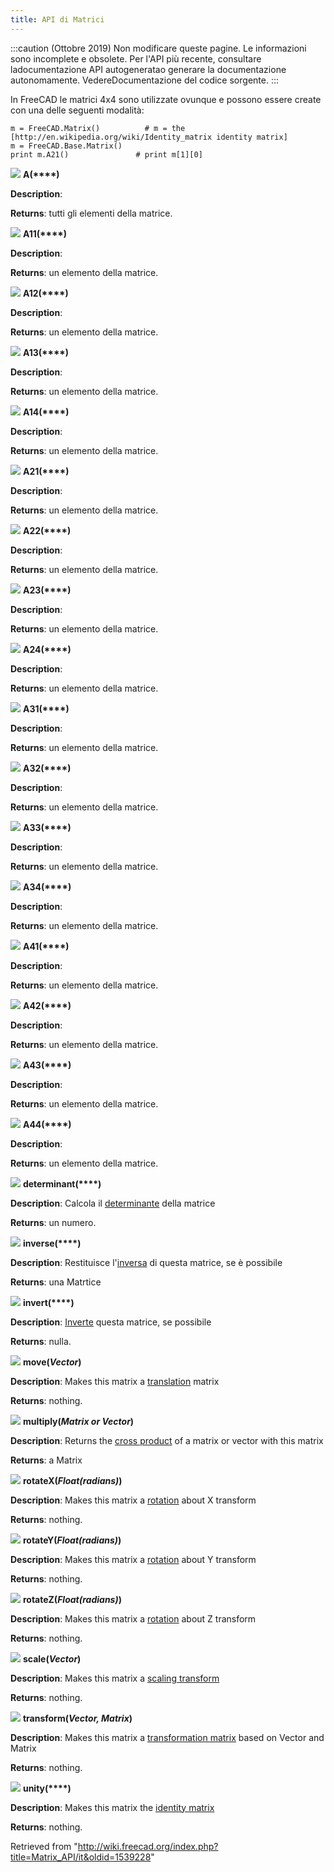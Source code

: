 ```yaml
---
title: API di Matrici
---
```

:::caution
(Ottobre 2019) Non modificare queste pagine. Le informazioni sono incomplete e obsolete. Per l'API più recente, consultare ladocumentazione API autogeneratao generare la documentazione autonomamente. VedereDocumentazione del codice sorgente.
:::

In FreeCAD le matrici 4x4 sono utilizzate ovunque e possono essere create con una delle seguenti modalità:

```
m = FreeCAD.Matrix()          # m = the [http://en.wikipedia.org/wiki/Identity_matrix identity matrix]
m = FreeCAD.Base.Matrix()
print m.A21()               # print m[1][0]

```

![](/images/Method.png) **A(****)**

**Description**:

**Returns**: tutti gli elementi della matrice.

![](/images/Method.png) **A11(****)**

**Description**:

**Returns**: un elemento della matrice.

![](/images/Method.png) **A12(****)**

**Description**:

**Returns**: un elemento della matrice.

![](/images/Method.png) **A13(****)**

**Description**:

**Returns**: un elemento della matrice.

![](/images/Method.png) **A14(****)**

**Description**:

**Returns**: un elemento della matrice.

![](/images/Method.png) **A21(****)**

**Description**:

**Returns**: un elemento della matrice.

![](/images/Method.png) **A22(****)**

**Description**:

**Returns**: un elemento della matrice.

![](/images/Method.png) **A23(****)**

**Description**:

**Returns**: un elemento della matrice.

![](/images/Method.png) **A24(****)**

**Description**:

**Returns**: un elemento della matrice.

![](/images/Method.png) **A31(****)**

**Description**:

**Returns**: un elemento della matrice.

![](/images/Method.png) **A32(****)**

**Description**:

**Returns**: un elemento della matrice.

![](/images/Method.png) **A33(****)**

**Description**:

**Returns**: un elemento della matrice.

![](/images/Method.png) **A34(****)**

**Description**:

**Returns**: un elemento della matrice.

![](/images/Method.png) **A41(****)**

**Description**:

**Returns**: un elemento della matrice.

![](/images/Method.png) **A42(****)**

**Description**:

**Returns**: un elemento della matrice.

![](/images/Method.png) **A43(****)**

**Description**:

**Returns**: un elemento della matrice.

![](/images/Method.png) **A44(****)**

**Description**:

**Returns**: un elemento della matrice.

![](/images/Method.png) **determinant(****)**

**Description**: Calcola il [determinante](http://en.wikipedia.org/wiki/Determinant) della matrice

**Returns**: un numero.

![](/images/Method.png) **inverse(****)**

**Description**: Restituisce l'[inversa](http://en.wikipedia.org/wiki/Inverse_matrix) di questa matrice, se è possibile

**Returns**: una Matrtice

![](/images/Method.png) **invert(****)**

**Description**: [Inverte](http://en.wikipedia.org/wiki/Inverse_matrix) questa matrice, se possibile

**Returns**: nulla.

![](/images/Method.png) **move(***Vector***)**

**Description**: Makes this matrix a [translation](http://en.wikipedia.org/wiki/Translation_%28geometry%29) matrix

**Returns**: nothing.

![](/images/Method.png) **multiply(***Matrix or Vector***)**

**Description**: Returns the [cross product](http://en.wikipedia.org/wiki/Cross_product) of a matrix or vector with this matrix

**Returns**: a Matrix

![](/images/Method.png) **rotateX(***Float(radians)***)**

**Description**: Makes this matrix a [rotation](http://en.wikipedia.org/wiki/Rotation_%28mathematics%29) about X transform

**Returns**: nothing.

![](/images/Method.png) **rotateY(***Float(radians)***)**

**Description**: Makes this matrix a [rotation](http://en.wikipedia.org/wiki/Rotation_%28mathematics%29) about Y transform

**Returns**: nothing.

![](/images/Method.png) **rotateZ(***Float(radians)***)**

**Description**: Makes this matrix a [rotation](http://en.wikipedia.org/wiki/Rotation_%28mathematics%29) about Z transform

**Returns**: nothing.

![](/images/Method.png) **scale(***Vector***)**

**Description**: Makes this matrix a [scaling transform](http://en.wikipedia.org/wiki/Scaling_matrix)

**Returns**: nothing.

![](/images/Method.png) **transform(***Vector, Matrix***)**

**Description**: Makes this matrix a [transformation matrix](http://en.wikipedia.org/wiki/Transformation_matrix) based on Vector and Matrix

**Returns**: nothing.

![](/images/Method.png) **unity(****)**

**Description**: Makes this matrix the [identity matrix](http://en.wikipedia.org/wiki/Identity_matrix)

**Returns**: nothing.

Retrieved from "<http://wiki.freecad.org/index.php?title=Matrix_API/it&oldid=1539228>"